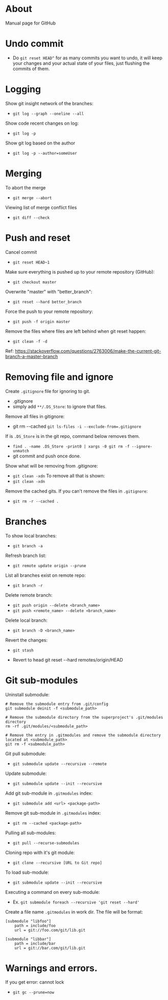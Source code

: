 # About

Manual page for GitHub

# Undo commit

- Do `git reset HEAD^` for as many commits you want to undo, it will keep your changes and your actual state of your files, just flushing the commits of them.

# Logging

Show git insight network of the branches:

- `git log --graph --oneline --all`

Show code recent changes on log:

- `git log -p`

Show git log based on the author

- `git log -p --author=someUser`

# Merging

To abort the merge

- `git merge --abort`

Viewing list of merge conflict files

- `git diff --check`

# Push and reset

Cancel commit

- `git reset HEAD~1`

Make sure everything is pushed up to your remote repository (GitHub):

- `git checkout master`

Overwrite "master" with "better_branch":

- `git reset --hard better_branch`

Force the push to your remote repository:

- `git push -f origin master`

Remove the files where files are left behind when git reset happen:

- `git clean -f -d`

Ref: <https://stackoverflow.com/questions/2763006/make-the-current-git-branch-a-master-branch>

# Removing file and ignore

Create `.gitignore` file for ignoring to git.

- .gitignore
- simply add `**/.DS_Store`: to ignore that files.

Remove all files in gitignore:

- git rm --cached `git ls-files -i --exclude-from=.gitignore`

If is `.DS_Store` is in the git repo, command below removes them.

- `find . -name .DS_Store -print0 | xargs -0 git rm -f --ignore-unmatch`
- git commit and push once done.

Show what will be removing from .gitignore:

- `git clean -xdn`
  To remove all that is shown:
- `git clean -xdn`

Remove the cached gits.
If you can't remove the files in `.gitignore`:

- `git rm -r --cached .`

# Branches

To show local branches:

- `git branch -a`

Refresh branch list:

- `git remote update origin --prune`

List all branches exist on remote repo:

- `git branch -r`

Delete remote branch:

- `git push origin --delete <branch_name>`
- `git push <remote_name> --delete <branch_name>`

Delete local branch:

- `git branch -D <branch_name>`

Revert the changes:

- `git stash`

- Revert to head
  git reset --hard remotes/origin/HEAD

# Git sub-modules

Uninstall submodule:

```
# Remove the submodule entry from .git/config
git submodule deinit -f <submodule_path>

# Remove the submodule directory from the superproject's .git/modules directory
rm -rf .git/modules/<submodule_path>

# Remove the entry in .gitmodules and remove the submodule directory located at <submodule_path>
git rm -f <submodule_path>
```

Git pull submodule:

- `git submodule update --recursive --remote`

Update submodule:

- `git submodule update --init --recursive`

Add git sub-module in `.gitmodules` index:

- `git submodule add <url> <package-path>`

Remove git sub-module in `.gitmodules` index:

- `git rm --cached <package-path>`

Pulling all sub-modules:

- `git pull --recurse-submodules`

Cloning repo with it's git module:

- `git clone --recursive [URL to Git repo]`

To load sub-module:

- `git submodule update --init --recursive`

Executing a command on every sub-module:

- Ex. `git submodule foreach --recursive 'git reset --hard'`

Create a file name `.gitmodules` in work dir.
The file will be format:

```
[submodule "libfoo"]
	path = include/foo
	url = git://foo.com/git/lib.git

[submodule "libbar"]
	path = include/bar
	url = git://bar.com/git/lib.git
```

# Warnings and errors.

If you get error: cannot lock

- `git gc --prune=now`

